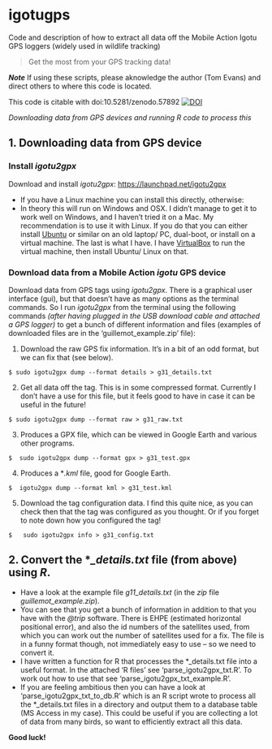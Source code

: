# igotugps

Code and description of how to extract all data off the Mobile Action Igotu GPS loggers (widely used in wildlife tracking)


> Get the most from your GPS tracking data!

__*Note*__ If using these scripts, please aknowledge the author (Tom Evans) and direct others to where this code is located.

This code is citable with doi:10.5281/zenodo.57892
[![DOI](https://zenodo.org/badge/doi/10.5281/zenodo.57892.svg)](http://dx.doi.org/10.5281/zenodo.57892)

*Downloading data from GPS devices and running R code to process this*

## 1. Downloading data from GPS device
### Install *igotu2gpx*

Download and install *igotu2gpx*: https://launchpad.net/igotu2gpx
  * If you have a Linux machine you can install this directly, otherwise:
  * In theory this will run on Windows and OSX. I didn’t manage to get it to work well on Windows, and I haven’t tried it on a Mac. My recommendation is to use it with Linux. If you do that you can either install [Ubuntu](http://www.ubuntu.com/) or similar on an old laptop/ PC, dual-boot, or install on a virtual machine. The last is what I have. I have [VirtualBox](https://www.virtualbox.org/) to run the virtual machine, then install Ubuntu/ Linux on that.

### Download data from a Mobile Action *igotu* GPS device
Download data from GPS tags using *igotu2gpx*. There is a graphical user interface (gui), but that doesn’t have as many options as the terminal commands. So I run *igotu2gpx* from the terminal using the following commands *(after having plugged in the USB download cable and attached a GPS logger)* to get a bunch of different information and files (examples of downloaded files are in the ‘guillemot_example.zip’ file):
  
  1. Download the raw GPS fix information. It’s in a bit of an odd format, but we can fix that (see below).

 ```
$ sudo igotu2gpx dump --format details > g31_details.txt
 ```
  
  2. Get all data off the tag. This is in some compressed format. Currently I don’t have a use for this file, but it feels good to have in case it can be useful in the future!

 ```
$ sudo igotu2gpx dump --format raw > g31_raw.txt
 ```
  
  3. Produces a GPX file, which can be viewed in Google Earth and various other programs.

 ```
$  sudo igotu2gpx dump --format gpx > g31_test.gpx
 ```
  
  4. Produces a **.kml* file, good for Google Earth.


 ```
$  igotu2gpx dump --format kml > g31_test.kml
 ```
  
  5. Download the tag configuration data. I find this quite nice, as you can check then that the tag was configured as you thought. Or if you forget to note down how you configured the tag!

 ```
$   sudo igotu2gpx info > g31_config.txt
 ```


## 2. Convert the **_details.txt* file (from above) using *R*.

  * Have a look at the example file *g11_details.txt* (in the *zip* file *guillemot_example.zip*).
  * You can see that you get a bunch of information in addition to that you have with the *@trip* software. There is EHPE (estimated horizontal positional error), and also the id numbers of the satellites used, from which you can work out the number of satellites used for a fix. The file is in a funny format though, not immediately easy to use – so we need to convert it.
  * I have written a function for R that processes the *_details.txt file into a useful format. In the attached ‘R files’ see ‘parse_igotu2gpx_txt.R’. To work out how to use that see ‘parse_igotu2gpx_txt_example.R’.
  * If you are feeling ambitious then you can have a look at ‘parse_igotu2gpx_txt_to_db.R’ which is an R script wrote to process all the *_details.txt files in a directory and output them to a database table (MS Access in my case). This could be useful if you are collecting a lot of data from many birds, so want to efficiently extract all this data.

__Good luck!__


